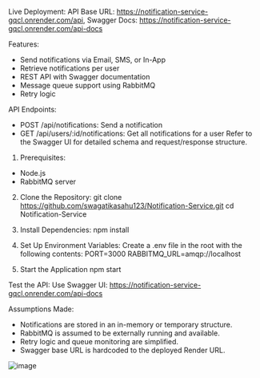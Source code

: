 Live Deployment:
 API Base URL: https://notification-service-gqcl.onrender.com/api,
 Swagger Docs: https://notification-service-gqcl.onrender.com/api-docs

Features:
- Send notifications via Email, SMS, or In-App
- Retrieve notifications per user
- REST API with Swagger documentation
- Message queue support using RabbitMQ
- Retry logic

API Endpoints:
- POST /api/notifications: Send a notification
- GET /api/users/:id/notifications: Get all notifications for a user
Refer to the Swagger UI for detailed schema and request/response structure.

1. Prerequisites:
  - Node.js 
  - RabbitMQ server

2. Clone the Repository:
   git clone https://github.com/swagatikasahu123/Notification-Service.git
   cd Notification-Service
   
3. Install Dependencies:
   npm install
   
4. Set Up Environment Variables:
   Create a .env file in the root with the following contents:
   PORT=3000
   RABBITMQ_URL=amqp://localhost

7. Start the Application
   npm start

Test the API:
Use Swagger UI: https://notification-service-gqcl.onrender.com/api-docs

Assumptions Made:
- Notifications are stored in an in-memory or temporary structure.
- RabbitMQ is assumed to be externally running and available.
- Retry logic and queue monitoring are simplified.
- Swagger base URL is hardcoded to the deployed Render URL.
  
![image](https://github.com/user-attachments/assets/44e7ca34-8ae1-4bc9-bd71-4588efd31c99)


